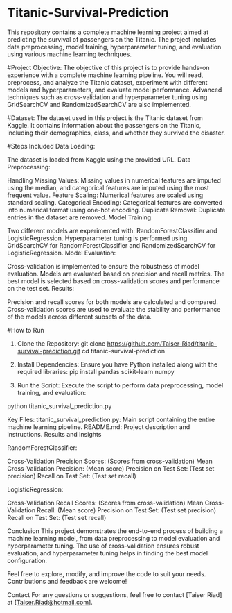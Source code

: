 # Titanic-Survival-Prediction

This repository contains a complete machine learning project aimed at predicting the survival of passengers on the Titanic. 
The project includes data preprocessing, model training, hyperparameter tuning, and evaluation using various machine learning techniques.

#Project Objective:
The objective of this project is to provide hands-on experience with a complete machine learning pipeline. You will read, preprocess, and analyze the Titanic dataset, experiment with different models and hyperparameters, and evaluate model performance. Advanced techniques such as cross-validation and hyperparameter tuning using GridSearchCV and RandomizedSearchCV are also implemented.

#Dataset:
The dataset used in this project is the Titanic dataset from Kaggle. It contains information about the passengers on the Titanic, including their demographics, class, and whether they survived the disaster.

#Steps Included
Data Loading:

The dataset is loaded from Kaggle using the provided URL.
Data Preprocessing:

Handling Missing Values: Missing values in numerical features are imputed using the median, and categorical features are imputed using the most frequent value.
Feature Scaling: Numerical features are scaled using standard scaling.
Categorical Encoding: Categorical features are converted into numerical format using one-hot encoding.
Duplicate Removal: Duplicate entries in the dataset are removed.
Model Training:

Two different models are experimented with: RandomForestClassifier and LogisticRegression.
Hyperparameter tuning is performed using GridSearchCV for RandomForestClassifier and RandomizedSearchCV for LogisticRegression.
Model Evaluation:

Cross-validation is implemented to ensure the robustness of model evaluation.
Models are evaluated based on precision and recall metrics.
The best model is selected based on cross-validation scores and performance on the test set.
Results:

Precision and recall scores for both models are calculated and compared.
Cross-validation scores are used to evaluate the stability and performance of the models across different subsets of the data.


#How to Run
1. Clone the Repository:
git clone https://github.com/Taiser-Riad/titanic-survival-prediction.git
cd titanic-survival-prediction

 
2. Install Dependencies:
Ensure you have Python installed along with the required libraries:
pip install pandas scikit-learn numpy

3. Run the Script:
Execute the script to perform data preprocessing, model training, and evaluation:

python titanic_survival_prediction.py


Key Files:
titanic_survival_prediction.py:
Main script containing the entire machine learning pipeline.
README.md:
Project description and instructions.
Results and Insights


RandomForestClassifier:

Cross-Validation Precision Scores: (Scores from cross-validation)
Mean Cross-Validation Precision: (Mean score)
Precision on Test Set: (Test set precision)
Recall on Test Set: (Test set recall)


LogisticRegression:

Cross-Validation Recall Scores: (Scores from cross-validation)
Mean Cross-Validation Recall: (Mean score)
Precision on Test Set: (Test set precision)
Recall on Test Set: (Test set recall)


Conclusion
This project demonstrates the end-to-end process of building a machine learning model, from data preprocessing to model evaluation and hyperparameter tuning.
The use of cross-validation ensures robust evaluation, and hyperparameter tuning helps in finding the best model configuration.

Feel free to explore, modify, and improve the code to suit your needs. Contributions and feedback are welcome!


Contact
For any questions or suggestions, feel free to contact [Taiser Riad] at [Taiser.Riad@hotmail.com].
